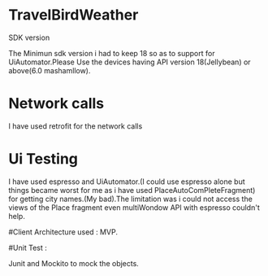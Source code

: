 # TravelBirdWeather

 SDK version
 
The Minimun sdk version i had to keep 18 so as to support for UiAutomator.Please Use the devices having API version 18(Jellybean) or above(6.0 mashamllow).

# Network calls 
I have used retrofit for the network calls

# Ui Testing 

I have used espresso and UiAutomator.(I could use espresso alone but things became worst for me as i have used PlaceAutoComPleteFragment)
for getting city names.(My bad).The limitation was i could not access the views of the Place fragment even multiWondow API with espresso 
couldn't help.

#Client Architecture used : MVP.

#Unit Test :

Junit and Mockito to mock the objects.
